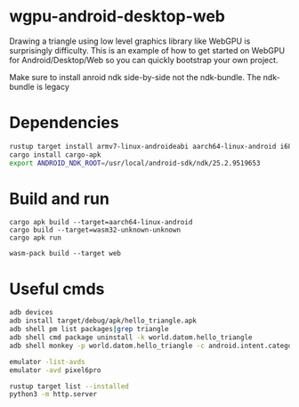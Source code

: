 # wgpu-android-desktop-web
Drawing a triangle using low level graphics library like WebGPU is surprisingly difficulty. 
This is an example of how to get started on WebGPU for Android/Desktop/Web so you can quickly bootstrap
your own project.

Make sure to install anroid ndk side-by-side not the ndk-bundle. The ndk-bundle is legacy

# Dependencies
```bash
rustup target install armv7-linux-androideabi aarch64-linux-android i686-linux-android x86_64-linux-android
cargo install cargo-apk
export ANDROID_NDK_ROOT=/usr/local/android-sdk/ndk/25.2.9519653
```

# Build and run
```
cargo apk build --target=aarch64-linux-android
cargo build --target=wasm32-unknown-unknown
cargo apk run

wasm-pack build --target web

```

# Useful cmds
```bash
adb devices
adb install target/debug/apk/hello_triangle.apk
adb shell pm list packages|grep triangle
adb shell cmd package uninstall -k world.datom.hello_triangle
adb shell monkey -p world.datom.hello_triangle -c android.intent.category.LAUNCHER 1

emulator -list-avds
emulator -avd pixel6pro

rustup target list --installed
python3 -m http.server
```


